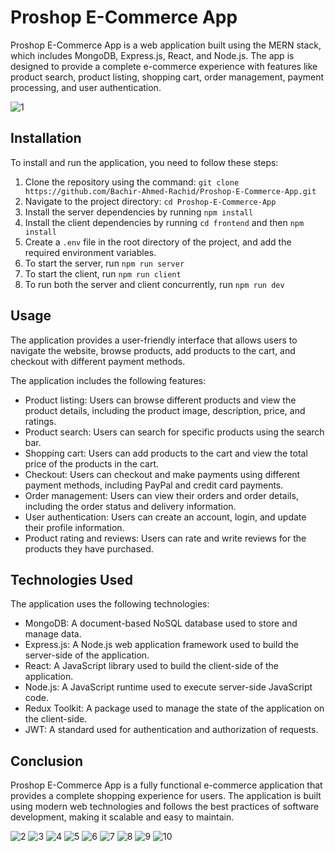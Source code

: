 # Proshop E-Commerce App

Proshop E-Commerce App is a web application built using the MERN stack, which includes MongoDB, Express.js, React, and Node.js. The app is designed to provide a complete e-commerce experience with features like product search, product listing, shopping cart, order management, payment processing, and user authentication. 

![1](https://github.com/Bachir-Ahmed-Rachid/Proshop-E-Commerce-App/assets/99692801/13cf3993-3d4d-4aa5-a764-2fd5b5575382)


## Installation

To install and run the application, you need to follow these steps:

1. Clone the repository using the command: `git clone https://github.com/Bachir-Ahmed-Rachid/Proshop-E-Commerce-App.git`
2. Navigate to the project directory: `cd Proshop-E-Commerce-App`
3. Install the server dependencies by running `npm install`
4. Install the client dependencies by running `cd frontend` and then `npm install`
5. Create a `.env` file in the root directory of the project, and add the required environment variables.
6. To start the server, run `npm run server`
7. To start the client, run `npm run client`
8. To run both the server and client concurrently, run `npm run dev`

## Usage

The application provides a user-friendly interface that allows users to navigate the website, browse products, add products to the cart, and checkout with different payment methods. 

The application includes the following features:

- Product listing: Users can browse different products and view the product details, including the product image, description, price, and ratings.
- Product search: Users can search for specific products using the search bar.
- Shopping cart: Users can add products to the cart and view the total price of the products in the cart.
- Checkout: Users can checkout and make payments using different payment methods, including PayPal and credit card payments.
- Order management: Users can view their orders and order details, including the order status and delivery information.
- User authentication: Users can create an account, login, and update their profile information.
- Product rating and reviews: Users can rate and write reviews for the products they have purchased.

## Technologies Used

The application uses the following technologies:

- MongoDB: A document-based NoSQL database used to store and manage data.
- Express.js: A Node.js web application framework used to build the server-side of the application.
- React: A JavaScript library used to build the client-side of the application.
- Node.js: A JavaScript runtime used to execute server-side JavaScript code.
- Redux Toolkit: A package used to manage the state of the application on the client-side.
- JWT: A standard used for authentication and authorization of requests.



## Conclusion

Proshop E-Commerce App is a fully functional e-commerce application that provides a complete shopping experience for users. The application is built using modern web technologies and follows the best practices of software development, making it scalable and easy to maintain.

![2](https://github.com/Bachir-Ahmed-Rachid/Proshop-E-Commerce-App/assets/99692801/39aad6a5-f928-410d-8388-b69a93cf5f89)
![3](https://github.com/Bachir-Ahmed-Rachid/Proshop-E-Commerce-App/assets/99692801/b5231248-15c3-4f15-a5fc-780a08f96e71)
![4](https://github.com/Bachir-Ahmed-Rachid/Proshop-E-Commerce-App/assets/99692801/3545b037-1cd0-4bb5-b8db-f8871d4371ef)
![5](https://github.com/Bachir-Ahmed-Rachid/Proshop-E-Commerce-App/assets/99692801/eedf99e7-f500-490c-bb54-b2a182860d3c)
![6](https://github.com/Bachir-Ahmed-Rachid/Proshop-E-Commerce-App/assets/99692801/09cca8f9-096c-48dc-93c3-4db7a6e87920)
![7](https://github.com/Bachir-Ahmed-Rachid/Proshop-E-Commerce-App/assets/99692801/53c214f5-7f90-437c-b8e2-053612c65725)
![8](https://github.com/Bachir-Ahmed-Rachid/Proshop-E-Commerce-App/assets/99692801/44383b3b-9fa5-45e0-8bea-ebaa49680da6)
![9](https://github.com/Bachir-Ahmed-Rachid/Proshop-E-Commerce-App/assets/99692801/3163ff1a-c866-44be-b890-19295948bc93)
![10](https://github.com/Bachir-Ahmed-Rachid/Proshop-E-Commerce-App/assets/99692801/5a247150-e603-43dd-bfed-4e4a13471b21)
